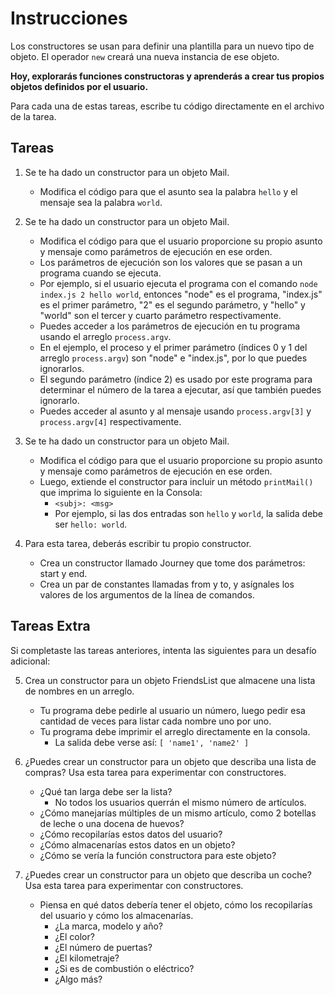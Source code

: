 # Instrucciones
Los constructores se usan para definir una plantilla para un nuevo tipo de objeto. El operador `new` creará una nueva instancia de ese objeto.

**Hoy, explorarás funciones constructoras y aprenderás a crear tus propios objetos definidos por el usuario.**

Para cada una de estas tareas, escribe tu código directamente en el archivo de la tarea.
## Tareas

1. Se te ha dado un constructor para un objeto Mail.
    * Modifica el código para que el asunto sea la palabra `hello` y el mensaje sea la palabra `world`.

2. Se te ha dado un constructor para un objeto Mail.
    * Modifica el código para que el usuario proporcione su propio asunto y mensaje como parámetros de ejecución en ese orden.
    * Los parámetros de ejecución son los valores que se pasan a un programa cuando se ejecuta.
    * Por ejemplo, si el usuario ejecuta el programa con el comando `node index.js 2 hello world`, entonces "node" es el programa, "index.js" es el primer parámetro, "2" es el segundo parámetro, y "hello" y "world" son el tercer y cuarto parámetro respectivamente.
    * Puedes acceder a los parámetros de ejecución en tu programa usando el arreglo `process.argv`.
    * En el ejemplo, el proceso y el primer parámetro (índices 0 y 1 del arreglo `process.argv`) son "node" e "index.js", por lo que puedes ignorarlos.
    * El segundo parámetro (índice 2) es usado por este programa para determinar el número de la tarea a ejecutar, así que también puedes ignorarlo.
    * Puedes acceder al asunto y al mensaje usando `process.argv[3]` y `process.argv[4]` respectivamente.

3. Se te ha dado un constructor para un objeto Mail.
    * Modifica el código para que el usuario proporcione su propio asunto y mensaje como parámetros de ejecución en ese orden.
    * Luego, extiende el constructor para incluir un método `printMail()` que imprima lo siguiente en la Consola:
        * `<subj>: <msg>`
        * Por ejemplo, si las dos entradas son `hello` y `world`, la salida debe ser `hello: world`.

4. Para esta tarea, deberás escribir tu propio constructor.
    * Crea un constructor llamado Journey que tome dos parámetros: start y end.
    * Crea un par de constantes llamadas from y to, y asígnales los valores de los argumentos de la línea de comandos.


## Tareas Extra

Si completaste las tareas anteriores, intenta las siguientes para un desafío adicional:

5. Crea un constructor para un objeto FriendsList que almacene una lista de nombres en un arreglo.
    * Tu programa debe pedirle al usuario un número, luego pedir esa cantidad de veces para listar cada nombre uno por uno.
    * Tu programa debe imprimir el arreglo directamente en la consola.
        * La salida debe verse así: `[ 'name1', 'name2' ]`

6. ¿Puedes crear un constructor para un objeto que describa una lista de compras? Usa esta tarea para experimentar con constructores.
    * ¿Qué tan larga debe ser la lista?
        * No todos los usuarios querrán el mismo número de artículos.
    * ¿Cómo manejarías múltiples de un mismo artículo, como 2 botellas de leche o una docena de huevos?
    * ¿Cómo recopilarías estos datos del usuario?
    * ¿Cómo almacenarías estos datos en un objeto?
    * ¿Cómo se vería la función constructora para este objeto?

7. ¿Puedes crear un constructor para un objeto que describa un coche? Usa esta tarea para experimentar con constructores.
    * Piensa en qué datos debería tener el objeto, cómo los recopilarías del usuario y cómo los almacenarías.
        * ¿La marca, modelo y año?
        * ¿El color?
        * ¿El número de puertas?
        * ¿El kilometraje?
        * ¿Si es de combustión o eléctrico?
        * ¿Algo más?
